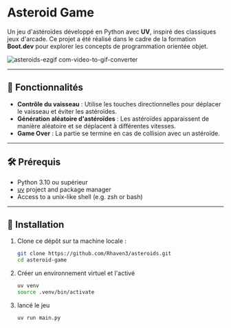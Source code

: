 # Asteroid Game

Un jeu d'astéroïdes développé en Python avec **UV**, inspiré des classiques jeux d'arcade. Ce projet a été réalisé dans le cadre de la formation **Boot.dev** pour explorer les concepts de programmation orientée objet.

![asteroids-ezgif com-video-to-gif-converter](https://github.com/user-attachments/assets/f59fc2a9-c096-4425-abba-e6f69856b5ed)


---

## 📌 Fonctionnalités

- **Contrôle du vaisseau** : Utilise les touches directionnelles pour déplacer le vaisseau et éviter les astéroïdes.
- **Génération aléatoire d'astéroïdes** : Les astéroïdes apparaissent de manière aléatoire et se déplacent à différentes vitesses.
- **Game Over** : La partie se termine en cas de collision avec un astéroïde.

---

## 🛠 Prérequis

- Python 3.10 ou supérieur
- [uv](https://docs.astral.sh/uv/getting-started/installation) project and package manager
- Access to a unix-like shell (e.g. zsh or bash)

---

## 🚀 Installation

1. Clone ce dépôt sur ta machine locale :
   ```bash
   git clone https://github.com/Rhaven3/asteroids.git
   cd asteroid-game
   ```
2. Créer un environnement virtuel et l'activé
   ```bash
   uv venv
   source .venv/bin/activate
   ```

3. lancé le jeu
   ```bash
   uv run main.py
   ```



